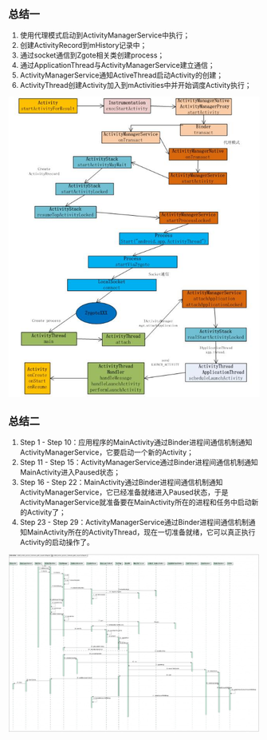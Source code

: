 ## 总结一
1. 使用代理模式启动到ActivityManagerService中执行；  
2. 创建ActivityRecord到mHistory记录中；  
3. 通过socket通信到Zgote相关类创建process；  
4. 通过ApplicationThread与ActivityManagerService建立通信；  
5. ActivityManagerService通知ActiveThread启动Activity的创建；  
6. ActivityThread创建Activity加入到mActivities中并开始调度Activity执行；  

![](img/activity_launch.png)

## 总结二

1. Step 1 - Step 10：应用程序的MainActivity通过Binder进程间通信机制通知ActivityManagerService，它要启动一个新的Activity；  
2. Step 11 - Step 15：ActivityManagerService通过Binder进程间通信机制通知MainActivity进入Paused状态；  
3. Step 16 - Step 22：MainActivity通过Binder进程间通信机制通知ActivityManagerService，它已经准备就绪进入Paused状态，于是ActivityManagerService就准备要在MainActivity所在的进程和任务中启动新的Activity了；  
4. Step 23 - Step 29：ActivityManagerService通过Binder进程间通信机制通知MainActivity所在的ActivityThread，现在一切准备就绪，它可以真正执行Activity的启动操作了。  

![](img/activity_launch1.png)